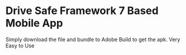 # Drive Safe Framework 7 Based Mobile App
Simply download the file and bundle to Adobe Build to get the apk.
Very Easy to Use

